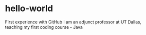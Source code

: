 # hello-world
First experience with GitHub
I am an adjunct professor at UT Dallas, teaching my first coding course - Java
